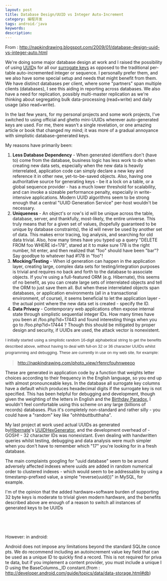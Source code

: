 ```yaml
---
layout: post
title: Database Design/UUID vs Integer Auto-Increment
category: 编程开发
tags: android／java
keywords: 
description: 
---
```


From :
<http://napkindrawing.blogspot.com/2009/01/database-design-uuid-vs-integer-auto.html>

We're doing some major database design at work and I raised the
possibility of using<span
class="Apple-converted-space"> </span>[UUID](http://en.wikipedia.org/wiki/Universally_Unique_Identifier)s
for all our<span class="Apple-converted-space"> </span>[surrogate
keys](http://en.wikipedia.org/wiki/Surrogate_key)<span
class="Apple-converted-space"> </span>as opposed to the traditional
per-table auto-incremented integer or sequence. I personally prefer
them, and we also have some special setup and needs that might benefit
from them. We have distinct databases per client, where some "partners"
span multiple clients (databases), I see this aiding in reporting across
databases. We also have a need for replication, possibly multi-master
replication as we're thinking about segregating bulk data-processing
(read+write) and daily usage (also read+write).

In the last few years, for my personal projects and some work projects,
I've switched to using official and ghetto mini-UUIDs wherever
auto-generated keys are used. For me, there wasn't a single revelation,
or one amazing article or book that changed my mind; it was more of a
gradual annoyance with simplistic database-generated keys.

My reasons have primarily been:

1.  **Less Database Dependency**<span
    class="Apple-converted-space"> </span>- When generated identifiers
    don't (have to) come from the database, business logic has less work
    to do when creating new data sets, especially when the new data is
    heavily interrelated, application code can simply declare a new key
    and reference it in other new, yet-to-be-saved objects. Also, having
    one authoritative source for generating keys - be it a lock on a
    table, or a global sequence provider - has a much lower threshold
    for scalability, and can invoke a sizeable performance penalty,
    especially in write-intensive applications. Modern UUID algorithms
    seem to be strong enough that a central "UUID Generation Service"
    per-host wouldn't be necessary.
2.  **Uniqueness**<span class="Apple-converted-space"> </span>- An
    object's or row's id will be unique across the table, database,
    server, and thankfully, most-likely, the entire universe. This truly
    means that for a given set of values, (hopefully guaranteed to be
    unique by database constraints), the id will never be used by
    another set of data. This makes error tracing, log analysis, and
    searching for old data trivial. Also, how many times have you typed
    up a query "DELETE FROM foo WHERE id=178", stared at it to make sure
    178 is the right number, hit enter, and then realized that "foo"
    should have been "bar"? Say goodbye to whatever had \#178 in "foo"!
3.  **Mocking/Testing**<span class="Apple-converted-space"> </span>-
    When id generation can happen in the application layer, creating
    large, complex data sets for testing/integration purposes is trivial
    and requires no back and forth to the database to associate objects.
    If you're using a full-featured ORM (e.g. Hibernate), this seems of
    no benefit, as you can create large sets of interrelated objects and
    tell the ORM to just save them all. But when these interrelated
    objects span databases, or application environments (all in a
    transactional environment, of course), it seems beneficial to let
    the application layer - the actual point where the new data set is
    created - specify the ID.
4.  **Data Privacy**<span class="Apple-converted-space"> </span>-
    Contemporary web applications often expose internal state through
    simplistic sequential integer IDs. How many times have you been at
    /foo.php?id=17443 and found interesting things when you go to
    /foo.php?id=17444 ? Though this should be mitigated by proper design
    and security, if UUIDs are used, the attack vector is nonexistent.

<span
style="display:inline! important;float:none;word-spacing:0px;font:13px/20px Verdana, sans-serif;text-transform:none;color:#333333;text-indent:0px;white-space:normal;letter-spacing:normal;background-color:#ffffff;text-align:left;widows:2;orphans:2;webkit-text-size-adjust:auto;webkit-text-stroke-width:0px;">I
initially started using a simplistic random 16-digit alphabetical string
to get the benefits described above, without having to deal with full-on
32 or 36 character UUIDs whilst programming and debugging. These are
currently in use on my web site, for example:</span>

> <http://napkindrawing.com/photo_view/rfenrcfouhnweeoo>

These are generated in application code by a function that weights
letter choices according to their frequency in the English language, so
you end up with almost pronounceable keys. In the database all surrogate
key columns have a default which produces hexadecimal digits if the
surrogate key is not specified. This has been helpful for debugging and
development, though given the weighting of the letters in English and
the<span class="Apple-converted-space"> </span>[Birthday
Paradox](http://en.wikipedia.org/wiki/Birthday_Paradox), I wouldn't feel
comfortable using this scheme on any large (billions of records)
databases. Plus it's completely non-standard and rather silly - you
could have a "random" key like "ohhhbuttbutthaha".

My last project at work used actual UUIDs as generated
by[Hibernate](http://hibernate.org/)'s<span
class="Apple-converted-space"> </span>[UUIDHexGenerator](http://www.hibernate.org/hib_docs/v3/api/org/hibernate/id/UUIDHexGenerator.html),
and the development overhead of - GOSH! - 32 character IDs was
nonexistant. Even dealing with handwritten queries whilst testing,
debugging and data analysis were much simpler when you don't have to
remember which "17" you're looking for in a fresh database.

The main complaints googling for "uuid database" seem to be around
adversely affected indexes where uuids are added in random numerical
order to clustered indexes - which would seem to be addressable by using
a timestamp-prefixed value, a simple "reverse(uuid())" in MySQL, for
example.

I'm of the opinion that the added hardware+software burden of supporting
32 byte keys is moderate to trivial given modern hardware, and the
benefits described above are enough of a reason to switch all instances
of generated keys to be UUIDs

 

 

However: in android:

Android does not impose any limitations beyond the standard SQLite concepts. We do recommend including an autoincrement value key field that can be used as a unique ID to quickly find a record. This is not required for private data, but if you implement a content provider, you must include a unique ID using the BaseColumns.\_ID constant.(from
: <http://developer.android.com/guide/topics/data/data-storage.html#db>)








